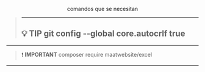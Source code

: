 <p align="center">comandos que se necesitan  </p>

> ---
>💡 **TIP**
git config --global core.autocrlf true
> ---
---
>❗ **IMPORTANT**
composer require maatwebsite/excel
---

